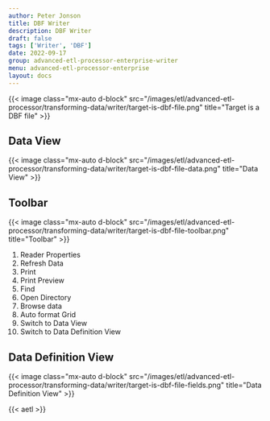 ```yaml
---
author: Peter Jonson
title: DBF Writer
description: DBF Writer
draft: false
tags: ['Writer', 'DBF']
date: 2022-09-17
group: advanced-etl-processor-enterprise-writer
menu: advanced-etl-processor-enterprise
layout: docs
---
```


{{< image class="mx-auto d-block"  src="/images/etl/advanced-etl-processor/transforming-data/writer/target-is-dbf-file.png" title="Target is a DBF file" >}}

## Data View

{{< image class="mx-auto d-block"  src="/images/etl/advanced-etl-processor/transforming-data/writer/target-is-dbf-file-data.png" title="Data View" >}}

## Toolbar

{{< image class="mx-auto d-block"  src="/images/etl/advanced-etl-processor/transforming-data/writer/target-is-dbf-file-toolbar.png" title="Toolbar" >}}

1. Reader Properties
1. Refresh Data
1. Print
1. Print Preview
1. Find
1. Open Directory
1. Browse data
1. Auto format Grid
1. Switch to Data View
1. Switch to Data Definition View

## Data Definition View

{{< image class="mx-auto d-block"  src="/images/etl/advanced-etl-processor/transforming-data/writer/target-is-dbf-file-fields.png" title="Data Definition View" >}}

{{< aetl >}}
